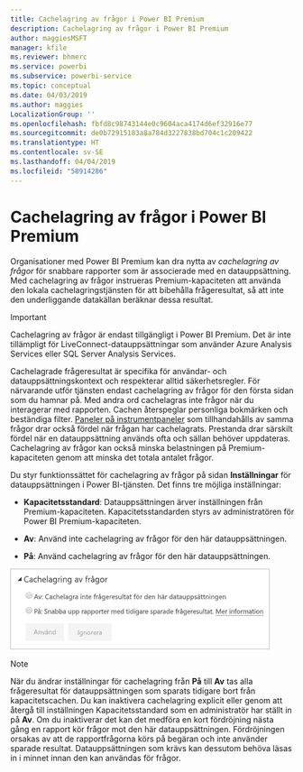 ```yaml
---
title: Cachelagring av frågor i Power BI Premium
description: Cachelagring av frågor i Power BI Premium
author: maggiesMSFT
manager: kfile
ms.reviewer: bhmerc
ms.service: powerbi
ms.subservice: powerbi-service
ms.topic: conceptual
ms.date: 04/03/2019
ms.author: maggies
LocalizationGroup: ''
ms.openlocfilehash: fbfd8c98743144e0c9604aca4174d6ef32916e77
ms.sourcegitcommit: de0b72915183a8a784d3227838bd704c1c209422
ms.translationtype: HT
ms.contentlocale: sv-SE
ms.lasthandoff: 04/04/2019
ms.locfileid: "58914286"
---
```

# <a name="query-caching-in-power-bi-premium"></a>Cachelagring av frågor i Power BI Premium

Organisationer med Power BI Premium kan dra nytta av *cachelagring av frågor* för snabbare rapporter som är associerade med en datauppsättning. Med cachelagring av frågor instrueras Premium-kapaciteten att använda den lokala cachelagringstjänsten för att bibehålla frågeresultat, så att inte den underliggande datakällan beräknar dessa resultat.

> [!IMPORTANT]
> Cachelagring av frågor är endast tillgängligt i Power BI Premium. Det är inte tillämpligt för LiveConnect-datauppsättningar som använder Azure Analysis Services eller SQL Server Analysis Services.

Cachelagrade frågeresultat är specifika för användar- och datauppsättningskontext och respekterar alltid säkerhetsregler. För närvarande utför tjänsten endast cachelagring av frågor för den första sidan som du hamnar på. Med andra ord cachelagras inte frågor när du interagerar med rapporten. Cachen återspeglar personliga bokmärken och beständiga filter. [Paneler på instrumentpaneler](service-dashboard-tiles.md) som tillhandahålls av samma frågor drar också fördel när frågan har cachelagrats. Prestanda drar särskilt fördel när en datauppsättning används ofta och sällan behöver uppdateras. Cachelagring av frågor kan också minska belastningen på Premium-kapaciteten genom att minska det totala antalet frågor.

Du styr funktionssättet för cachelagring av frågor på sidan **Inställningar** för datauppsättningen i Power BI-tjänsten. Det finns tre möjliga inställningar:

- **Kapacitetsstandard**: Datauppsättningen ärver inställningen från Premium-kapaciteten. Kapacitetsstandarden styrs av administratören för Power BI Premium-kapaciteten.

- **Av**: Använd inte cachelagring av frågor för den här datauppsättningen.

- **På**: Använd cachelagring av frågor för den här datauppsättningen.

![Dialogrutan Cachelagring av frågor](media/power-bi-query-caching/power-bi-query-caching.png)

> [!NOTE]
> När du ändrar inställningar för cachelagring från **På** till **Av** tas alla frågeresultat för datauppsättningen som sparats tidigare bort från kapacitetscachen. Du kan inaktivera cachelagring explicit eller genom att återgå till inställningen Kapacitetsstandard som en administratör har ställt in på **Av**. Om du inaktiverar det kan det medföra en kort fördröjning nästa gång en rapport kör frågor mot den här datauppsättningen. Fördröjningen orsakas av att de rapportfrågorna körs på begäran och inte använder sparade resultat. Datauppsättningen som krävs kan dessutom behöva läsas in i minnet innan den kan användas för frågor.


